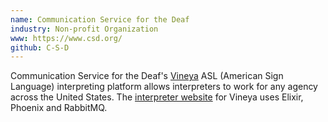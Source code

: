 ```yaml
---
name: Communication Service for the Deaf
industry: Non-profit Organization
www: https://www.csd.org/
github: C-S-D
---
```

Communication Service for the Deaf's [Vineya](https://govineya.com) ASL (American Sign Language) interpreting platform allows interpreters to work for any agency across the United States. The [interpreter website](https://interpreter.govineya.com) for Vineya uses Elixir, Phoenix and RabbitMQ.
